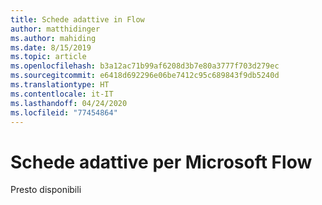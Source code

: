 ```yaml
---
title: Schede adattive in Flow
author: matthidinger
ms.author: mahiding
ms.date: 8/15/2019
ms.topic: article
ms.openlocfilehash: b3a12ac71b99af6208d3b7e80a3777f703d279ec
ms.sourcegitcommit: e6418d692296e06be7412c95c689843f9db5240d
ms.translationtype: HT
ms.contentlocale: it-IT
ms.lasthandoff: 04/24/2020
ms.locfileid: "77454864"
---
```

# <a name="adaptive-cards-for-microsoft-flow"></a>Schede adattive per Microsoft Flow

Presto disponibili

